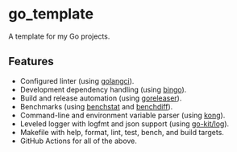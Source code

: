 # go_template

A template for my Go projects.

## Features

- Configured linter (using [golangci][golangci]).
- Development dependency handling (using [bingo][bingo]).
- Build and release automation (using [goreleaser][goreleaser]).
- Benchmarks (using [benchstat][benchstat] and [benchdiff][benchdiff]).
- Command-line and environment variable parser (using [kong][kong]).
- Leveled logger with logfmt and json support (using [go-kit/log][go-kit-log]).
- Makefile with help, format, lint, test, bench, and build targets.
- GitHub Actions for all of the above.

[golangci]: https://golangci-lint.run
[bingo]: https://github.com/bwplotka/bingo
[goreleaser]: https://goreleaser.com
[benchstat]: https://pkg.go.dev/golang.org/x/perf/cmd/benchstat
[benchdiff]: https://github.com/WillAbides/benchdiff
[kong]: https://github.com/alecthomas/kong
[go-kit-log]: https://github.com/go-kit/log
